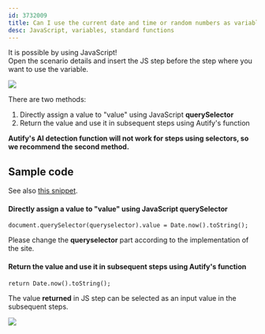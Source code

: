 ```yaml
---
id: 3732009
title: Can I use the current date and time or random numbers as variables?
desc: JavaScript, variables, standard functions
---
```


It is possible by using JavaScript! <br>Open the scenario details and insert the JS step before the step where you want to use the variable.

![](https://downloads.intercomcdn.com/i/o/186692887/95d006e6019451254152571c/_2019-09-25_2.01.22+%284%29.png)

There are two methods:

1. Directly assign a value to "value" using JavaScript **querySelector**
2. Return the value and use it in subsequent steps using Autify's function

**Autify's AI detection function will not work for steps using selectors, so we recommend the second method. <br>**

## Sample code

See also [this snippet](https://github.com/autifyhq/autify-javascript-snippets/blob/master/snippets/generate-random-value.js).

#### Directly assign a value to "value" using JavaScript querySelector

```
document.querySelector(queryselector).value = Date.now().toString();
```

Please change the **queryselector** part according to the implementation of the site. <br>

#### Return the value and use it in subsequent steps using Autify's function

```
return Date.now().toString();
```

The value **returned** in JS step can be selected as an input value in the subsequent steps.

![](https://downloads.intercomcdn.com/i/o/186693915/b7bc84498fd6e92c680b4c5b/%E3%82%B9%E3%82%AF%E3%83%AA%E3%83%BC%E3%83%B3%E3%82%B7%E3%83%A7%E3%83%83%E3%83%88+2020-02-21+18.18.13.png)
